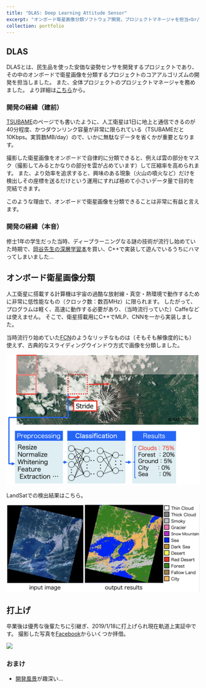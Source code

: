 ```yaml
---
title: "DLAS: Deep Learning Attitude Sensor"
excerpt: "オンボード衛星画像分類ソフトウェア開発，プロジェクトマネージャを担当<br/><img src='https://scontent.ffuk4-2.fna.fbcdn.net/v/t1.0-9/s960x960/69240530_2399986816753110_7005664883291193344_o.jpg?_nc_cat=101&_nc_ohc=CkpvINYCgqoAQnItuF8i6AnOuGpuyi5JXkiUD5nyAYtEAGNaUoNod5ttA&_nc_ht=scontent.ffuk4-2.fna&oh=ca78f4788068e52c83b6c9a7340a3ffc&oe=5E4093BE' width='500'>"
collection: portfolio
---
```


## DLAS
DLASとは、民生品を使った安価な姿勢センサを開発するプロジェクトであり、その中のオンボードで衛星画像を分類するプロジェクトのコアアルゴリズムの開発を担当しました。
また、全体プロジェクトのプロジェクトマネージャを務めました。
より詳細は[こちら](http://www.hp.phys.titech.ac.jp/yatsu/DLAS/links.html)から。

### 開発の経緯（建前）
[TSUBAME](/portfolio/1411_tsubame/)のページでも書いたように、人工衛星は1日に地上と通信できるのが40分程度、かつダウンリンク容量が非常に限られている（TSUBAMEだと10Kbps。実質数MB/day）ので、いかに無駄なデータを省くかが重要となります。

撮影した衛星画像をオンボードで自律的に分類できると、例えば雲の部分をマスク（撮影してみるとかなりの部分を雲が占めています）して圧縮率を高められます。
また、より効率を追求すると、興味のある現象（火山の噴火など）だけを検出しその座標を送るだけという運用にすれば極めて小さいデータ量で目的を完結できます。

このような理由で、オンボードで衛星画像を分類できることは非常に有益と言えます。

### 開発の経緯（本音）
修士1年の学生だった当時、ディープラーニングなる謎の技術が流行し始めていた時期で、[岡谷先生の深層学習本](https://www.amazon.co.jp/dp/B018K6C99A/ref=dp-kindle-redirect?_encoding=UTF8&btkr=1)を買い、C++で実装して遊んでいるうちにハマってしまいました...

## オンボード衛星画像分類
人工衛星に搭載する計算機は宇宙の過酷な放射線・真空・熱環境で動作するために非常に低性能なもの（クロック数：数百MHz）に限られます。
したがって、プログラムは軽く、高速に動作する必要があり、（当時流行っていた）Caffeなどは使えません。
そこで、衛星搭載用にC++でMLP、CNNを一から実装しました。

当時流行り始めていた[FCN](https://people.eecs.berkeley.edu/~jonlong/long_shelhamer_fcn.pdf)のようなリッチなものは（そもそも解像度的にも）使えず、古典的なスライディングウインドウ方式で画像を分類しました。

<img src="/images/1703_img_recognition_system.png">

LandSatでの検出結果はこちら。

<img src="/images/1703_dlas_landsat.png">

## 打上げ
卒業後は優秀な後輩たちに引継ぎ、2019/1/18に打上げられ現在軌道上実証中です。
撮影した写真を[Facebook](https://www.facebook.com/TokyoTechSmallSatTeam)からいくつか拝借。

<img src="https://scontent.ffuk4-2.fna.fbcdn.net/v/t1.0-9/s960x960/69240530_2399986816753110_7005664883291193344_o.jpg?_nc_cat=101&_nc_ohc=CkpvINYCgqoAQnItuF8i6AnOuGpuyi5JXkiUD5nyAYtEAGNaUoNod5ttA&_nc_ht=scontent.ffuk4-2.fna&oh=ca78f4788068e52c83b6c9a7340a3ffc&oe=5E4093BE">

### おまけ
- [開発風景](http://www.hp.phys.titech.ac.jp/yatsu/DLAS/photos.html)が趣深い...